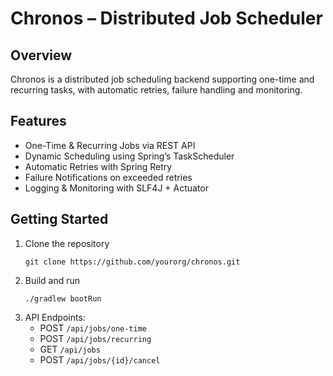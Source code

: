# Chronos – Distributed Job Scheduler

## Overview
Chronos is a distributed job scheduling backend supporting one-time and recurring tasks, with automatic retries, failure handling and monitoring.

## Features
- One-Time & Recurring Jobs via REST API  
- Dynamic Scheduling using Spring’s TaskScheduler  
- Automatic Retries with Spring Retry  
- Failure Notifications on exceeded retries  
- Logging & Monitoring with SLF4J + Actuator  

## Getting Started
1. Clone the repository  
   ```
   git clone https://github.com/yourorg/chronos.git
   ```
2. Build and run  
   ```
   ./gradlew bootRun
   ```
3. API Endpoints:  
   - POST `/api/jobs/one-time`  
   - POST `/api/jobs/recurring`  
   - GET  `/api/jobs`  
   - POST `/api/jobs/{id}/cancel`  
